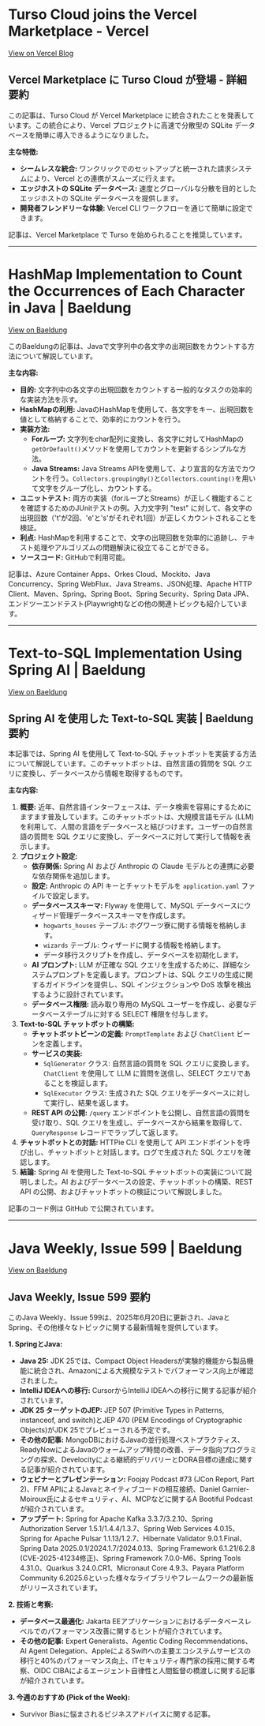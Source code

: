 # Turso Cloud joins the Vercel Marketplace  - Vercel

[View on Vercel Blog](https://vercel.com/changelog/turso-cloud-joins-the-vercel-marketplace)

## Vercel Marketplace に Turso Cloud が登場 - 詳細要約

この記事は、Turso Cloud が Vercel Marketplace に統合されたことを発表しています。この統合により、Vercel プロジェクトに高速で分散型の SQLite データベースを簡単に導入できるようになりました。

**主な特徴:**

*   **シームレスな統合:** ワンクリックでのセットアップと統一された請求システムにより、Vercel との連携がスムーズに行えます。
*   **エッジホストの SQLite データベース:** 速度とグローバルな分散を目的としたエッジホストの SQLite データベースを提供します。
*   **開発者フレンドリーな体験:** Vercel CLI ワークフローを通じて簡単に設定できます。

記事は、Vercel Marketplace で Turso を始められることを推奨しています。

---
# HashMap Implementation to Count the Occurrences of Each Character in Java | Baeldung

[View on Baeldung](https://feeds.feedblitz.com/~/920511305/0/baeldung~HashMap-Implementation-to-Count-the-Occurrences-of-Each-Character-in-Java)

このBaeldungの記事は、Javaで文字列中の各文字の出現回数をカウントする方法について解説しています。

**主な内容:**

*   **目的:** 文字列中の各文字の出現回数をカウントする一般的なタスクの効率的な実装方法を示す。
*   **HashMapの利用:** JavaのHashMapを使用して、各文字をキー、出現回数を値として格納することで、効率的にカウントを行う。
*   **実装方法:**
    *   **Forループ:** 文字列をchar配列に変換し、各文字に対してHashMapの`getOrDefault()`メソッドを使用してカウントを更新するシンプルな方法。
    *   **Java Streams:** Java Streams APIを使用して、より宣言的な方法でカウントを行う。`Collectors.groupingBy()`と`Collectors.counting()`を用いて文字をグループ化し、カウントする。
*   **ユニットテスト:** 両方の実装（forループとStreams）が正しく機能することを確認するためのJUnitテストの例。入力文字列 "test" に対して、各文字の出現回数（'t'が2回、'e'と's'がそれぞれ1回）が正しくカウントされることを検証。
*   **利点:** HashMapを利用することで、文字の出現回数を効率的に追跡し、テキスト処理やアルゴリズムの問題解決に役立てることができる。
*   **ソースコード:** GitHubで利用可能。

記事は、Azure Container Apps、Orkes Cloud、Mockito、Java Concurrency、Spring WebFlux、Java Streams、JSON処理、Apache HTTP Client、Maven、Spring、Spring Boot、Spring Security、Spring Data JPA、エンドツーエンドテスト(Playwright)などの他の関連トピックも紹介しています。

---
# Text-to-SQL Implementation Using Spring AI | Baeldung

[View on Baeldung](https://feeds.feedblitz.com/~/920511308/0/baeldung~TexttoSQL-Implementation-Using-Spring-AI)

## Spring AI を使用した Text-to-SQL 実装 | Baeldung 要約

本記事では、Spring AI を使用して Text-to-SQL チャットボットを実装する方法について解説しています。このチャットボットは、自然言語の質問を SQL クエリに変換し、データベースから情報を取得するものです。

**主な内容:**

1.  **概要:** 近年、自然言語インターフェースは、データ検索を容易にするためにますます普及しています。このチャットボットは、大規模言語モデル (LLM) を利用して、人間の言語をデータベースと結びつけます。ユーザーの自然言語の質問を SQL クエリに変換し、データベースに対して実行して情報を表示します。
2.  **プロジェクト設定:**
    *   **依存関係:** Spring AI および Anthropic の Claude モデルとの連携に必要な依存関係を追加します。
    *   **設定:** Anthropic の API キーとチャットモデルを `application.yaml` ファイルで設定します。
    *   **データベーススキーマ:** Flyway を使用して、MySQL データベースにウィザード管理データベーススキーマを作成します。
        *   `hogwarts_houses` テーブル: ホグワーツ寮に関する情報を格納します。
        *   `wizards` テーブル: ウィザードに関する情報を格納します。
        *   データ移行スクリプトを作成し、データベースを初期化します。
    *   **AI プロンプト:** LLM が正確な SQL クエリを生成するために、詳細なシステムプロンプトを定義します。プロンプトは、SQL クエリの生成に関するガイドラインを提供し、SQL インジェクションや DoS 攻撃を検出するように設計されています。
    *   **データベース権限:** 読み取り専用の MySQL ユーザーを作成し、必要なデータベーステーブルに対する SELECT 権限を付与します。
3.  **Text-to-SQL チャットボットの構築:**
    *   **チャットボットビーンの定義:** `PromptTemplate` および `ChatClient` ビーンを定義します。
    *   **サービスの実装:**
        *   `SqlGenerator` クラス: 自然言語の質問を SQL クエリに変換します。`ChatClient` を使用して LLM に質問を送信し、SELECT クエリであることを検証します。
        *   `SqlExecutor` クラス: 生成された SQL クエリをデータベースに対して実行し、結果を返します。
    *   **REST API の公開:** `/query` エンドポイントを公開し、自然言語の質問を受け取り、SQL クエリを生成し、データベースから結果を取得して、`QueryResponse` レコードでラップして返します。
4.  **チャットボットとの対話:** HTTPie CLI を使用して API エンドポイントを呼び出し、チャットボットと対話します。ログで生成された SQL クエリを確認します。
5.  **結論:** Spring AI を使用した Text-to-SQL チャットボットの実装について説明しました。AI およびデータベースの設定、チャットボットの構築、REST API の公開、およびチャットボットの検証について解説しました。

記事のコード例は GitHub で公開されています。

---
# Java Weekly, Issue 599 | Baeldung

[View on Baeldung](https://feeds.feedblitz.com/~/920492891/0/baeldung~Java-Weekly-Issue)

## Java Weekly, Issue 599 要約

このJava Weekly、Issue 599は、2025年6月20日に更新され、JavaとSpring、その他様々なトピックに関する最新情報を提供しています。

**1. SpringとJava:**

*   **Java 25:** JDK 25では、Compact Object Headersが実験的機能から製品機能に統合され、Amazonによる大規模なテストでパフォーマンス向上が確認されました。
*   **IntelliJ IDEAへの移行:** CursorからIntelliJ IDEAへの移行に関する記事が紹介されています。
*   **JDK 25 ターゲットのJEP:** JEP 507 (Primitive Types in Patterns, instanceof, and switch)とJEP 470 (PEM Encodings of Cryptographic Objects)がJDK 25でプレビューされる予定です。
*   **その他の記事:** MongoDBにおけるJavaの並行処理ベストプラクティス、ReadyNowによるJavaのウォームアップ時間の改善、データ指向プログラミングの探求、Develocityによる継続的デリバリーとDORA目標の達成に関する記事が紹介されています。
*   **ウェビナーとプレゼンテーション:** Foojay Podcast #73 (JCon Report, Part 2)、FFM APIによるJavaとネイティブコードの相互接続、Daniel Garnier-Moiroux氏によるセキュリティ、AI、MCPなどに関するA Bootiful Podcastが紹介されています。
*   **アップデート:** Spring for Apache Kafka 3.3.7/3.2.10、Spring Authorization Server 1.5.1/1.4.4/1.3.7、Spring Web Services 4.0.15、Spring for Apache Pulsar 1.1.13/1.2.7、Hibernate Validator 9.0.1.Final、Spring Data 2025.0.1/2024.1.7/2024.0.13、Spring Framework 6.1.21/6.2.8 (CVE-2025-41234修正)、Spring Framework 7.0.0-M6、Spring Tools 4.31.0、Quarkus 3.24.0.CR1、Micronaut Core 4.9.3、Payara Platform Community 6.2025.6といった様々なライブラリやフレームワークの最新版がリリースされています。

**2. 技術と考察:**

*   **データベース最適化:** Jakarta EEアプリケーションにおけるデータベースレベルでのパフォーマンス改善に関するヒントが紹介されています。
*   **その他の記事:** Expert Generalists、Agentic Coding Recommendations、AI Agent Delegation、AppleによるSwiftへの主要エコシステムサービスの移行と40%のパフォーマンス向上、ITセキュリティ専門家の採用に関する考察、OIDC CIBAによるエージェント自律性と人間監督の橋渡しに関する記事が紹介されています。

**3. 今週のおすすめ (Pick of the Week):**

*   Survivor Biasに悩まされるビジネスアドバイスに関する記事。
